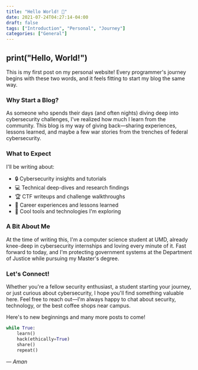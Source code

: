 ```yaml
---
title: "Hello World! 🚀"
date: 2021-07-24T04:27:14-04:00
draft: false
tags: ["Introduction", "Personal", "Journey"]
categories: ["General"]
---
```


## print("Hello, World!") 

This is my first post on my personal website! Every programmer's journey begins with these two words, and it feels fitting to start my blog the same way.

### Why Start a Blog?

As someone who spends their days (and often nights) diving deep into cybersecurity challenges, I've realized how much I learn from the community. This blog is my way of giving back—sharing experiences, lessons learned, and maybe a few war stories from the trenches of federal cybersecurity.

### What to Expect

I'll be writing about:
- 🔒 Cybersecurity insights and tutorials
- 💻 Technical deep-dives and research findings
- 🏆 CTF writeups and challenge walkthroughs
- 🚀 Career experiences and lessons learned
- 🔧 Cool tools and technologies I'm exploring

### A Bit About Me

At the time of writing this, I'm a computer science student at UMD, already knee-deep in cybersecurity internships and loving every minute of it. Fast forward to today, and I'm protecting government systems at the Department of Justice while pursuing my Master's degree.

### Let's Connect!

Whether you're a fellow security enthusiast, a student starting your journey, or just curious about cybersecurity, I hope you'll find something valuable here. Feel free to reach out—I'm always happy to chat about security, technology, or the best coffee shops near campus.

Here's to new beginnings and many more posts to come!

```python
while True:
    learn()
    hack(ethically=True)
    share()
    repeat()
```

*— Aman*
